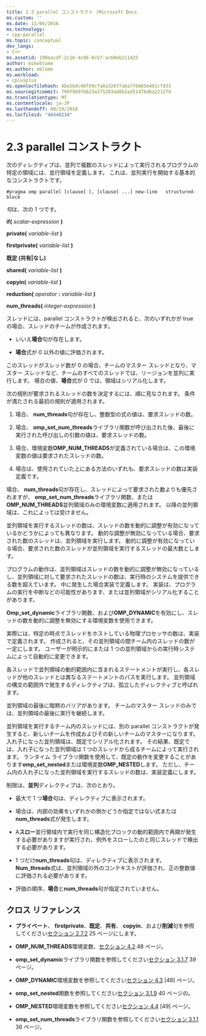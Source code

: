 ```yaml
---
title: 2.3 parallel コンストラクト |Microsoft Docs
ms.custom: ''
ms.date: 11/04/2016
ms.technology:
- cpp-parallel
ms.topic: conceptual
dev_langs:
- C++
ms.assetid: 190eacdf-2c16-4c06-8cb7-ac60eb211425
author: mikeblome
ms.author: mblome
ms.workload:
- cplusplus
ms.openlocfilehash: 4be5bdc40f69cfa0a326ffa6a7f8465e401cfd33
ms.sourcegitcommit: 799f9b976623a375203ad8b2ad5147bd6a2212f0
ms.translationtype: MT
ms.contentlocale: ja-JP
ms.lasthandoff: 09/19/2018
ms.locfileid: "46448234"
---
```

# <a name="23-parallel-construct"></a>2.3 parallel コンストラクト

次のディレクティブは、並列で複数のスレッドによって実行されるプログラムの特定の領域には、並行領域を定義します。 これは、並列実行を開始する基本的なコンストラクトです。

```
#pragma omp parallel [clause[ [, ]clause] ...] new-line   structured-block
```

*句*は、次の 1 つです。

**if(** *scalar-expression* **)**

**private(** *variable-list* **)**

**firstprivate(** *variable-list* **)**

**既定 (共有&#124;なし)**

**shared(** *variable-list* **)**

**copyin(** *variable-list* **)**

**reduction(** *operator* **:**  *variable-list* **)**

**num_threads(** *integer-expression* **)**

スレッドには、parallel コンストラクトが検出されると、次のいずれかが true の場合、スレッドのチームが作成されます。

- いいえ**場合**句が存在します。

- **場合**式が 0 以外の値に評価されます。

このスレッドがスレッド数が 0 の場合、チームのマスター スレッドとなり、マスター スレッドなど、チームのすべてのスレッドでは、リージョンを並列に実行します。 場合の値、**場合**式が 0 では、領域はシリアル化します。

次の規則が要求されるスレッドの数を決定するには、順に見なされます。 条件が満たされる最初の規則が適用されます。

1. 場合、 **num_threads**句が存在し、整数型の式の値は、要求スレッドの数。

1. 場合、 **omp_set_num_threads**ライブラリ関数が呼び出された後、最後に実行された呼び出しの引数の値は、要求スレッドの数。

1. 場合、環境変数**OMP_NUM_THREADS**が定義されている場合は、この環境変数の値は要求されたスレッドの数。

1. 場合は、使用されていた上にある方法のいずれも、要求スレッドの数は実装定義です。

場合、 **num_threads**句が存在し、スレッドによって要求された数よりも優先されますが、 **omp_set_num_threads**ライブラリ関数、または**OMP_NUM_THREADS**並列領域のみの環境変数に適用されます。 以降の並列領域は、これによっては受けません。

並列領域を実行するスレッドの数は、スレッドの数を動的に調整が有効になっているかどうかによっても異なります。 動的な調整が無効になっている場合、要求された数のスレッドは、並列領域を実行します。 動的に調整が有効になっている場合、要求された数のスレッドが並列領域を実行するスレッドの最大数とします。

プログラムの動作は、並列領域はスレッドの数を動的に調整が無効になっているし、並列領域に対して要求されたスレッドの数は、実行時のシステムを提供できる数を超えています。 中に発生した場合実装で定義します。 実装は、プログラムの実行を中断などの可能性があります、または並列領域がシリアル化することがあります。

**Omp_set_dynamic**ライブラリ関数、および**OMP_DYNAMIC**を有効にし、スレッドの数を動的に調整を無効にする環境変数を使用できます。

実際には、特定の時点でスレッドをホストしている物理プロセッサの数は、実装で定義されます。 作成されると、その並列領域の間チーム内のスレッドの数が一定にします。 ユーザーが明示的にまたは 1 つの並列領域からの実行時システムによって自動的に変更できます。

各スレッドで並列領域の動的範囲内に含まれるステートメントが実行し、各スレッドが他のスレッドとは異なるステートメントのパスを実行します。 並列領域の構文の範囲外で発生するディレクティブは、孤立したディレクティブと呼ばれます。

並列領域の最後に暗黙のバリアがあります。 チームのマスター スレッドのみでは、並列領域の最後に実行を継続します。

並列領域を実行するチーム内のスレッドには、別の parallel コンストラクトが発生すると、新しいチームを作成およびその新しいチームのマスターになります。 入れ子になった並列領域は、既定でシリアル化されます。 その結果、既定では、入れ子になった並列領域は 1 つのスレッドから成るチームによって実行されます。 ランタイム ライブラリ関数を使用して、既定の動作を変更することがあります**omp_set_nested**または環境変数**OMP_NESTED**します。 ただし、チーム内の入れ子になった並列領域を実行するスレッドの数は、実装定義にします。

制限は、**並列**ディレクティブは、次のとおり。

- 最大で 1 つ**場合**句は、ディレクティブに表示されます。

- 場合は、内部の効果をいずれかの側かどうか指定ではない式または**num_threads**式が発生します。

- A**スロー**並行領域内で実行を同じ構造化ブロックの動的範囲内で再開が発生する必要がありますが実行され、例外をスローしたのと同じスレッドで検出する必要があります。

- 1 つだけ**num_threads**句は、ディレクティブに表示されます。 **Num_threads**式は、並列領域の外のコンテキストが評価され、正の整数値に評価される必要があります。

- 評価の順序、**場合**と**num_threads**句が指定されていません。

## <a name="cross-references"></a>クロス リファレンス

- **プライベート**、 **firstprivate**、**既定**、**共有**、 **copyin**、および**削減**句を参照してください[セクション 2.7.2](../../parallel/openmp/2-7-2-data-sharing-attribute-clauses.md) 25 ページにします。

- **OMP_NUM_THREADS**環境変数、[セクション 4.2](../../parallel/openmp/4-2-omp-num-threads.md) 48 ページ。

- **omp_set_dynamic**ライブラリ関数を参照してください[セクション 3.1.7](../../parallel/openmp/3-1-7-omp-set-dynamic-function.md) 39 ページ。

- **OMP_DYNAMIC**環境変数を参照してください[セクション 4.3](../../parallel/openmp/4-3-omp-dynamic.md) [49] ページ。

- **omp_set_nested**関数を参照してください[セクション 3.1.9](../../parallel/openmp/3-1-9-omp-set-nested-function.md) 40 ページの。

- **OMP_NESTED**環境変数を参照してください[セクション 4.4](../../parallel/openmp/4-4-omp-nested.md) [49] ページ。

- **omp_set_num_threads**ライブラリ関数を参照してください[セクション 3.1.1](../../parallel/openmp/3-1-1-omp-set-num-threads-function.md) 36 ページ。